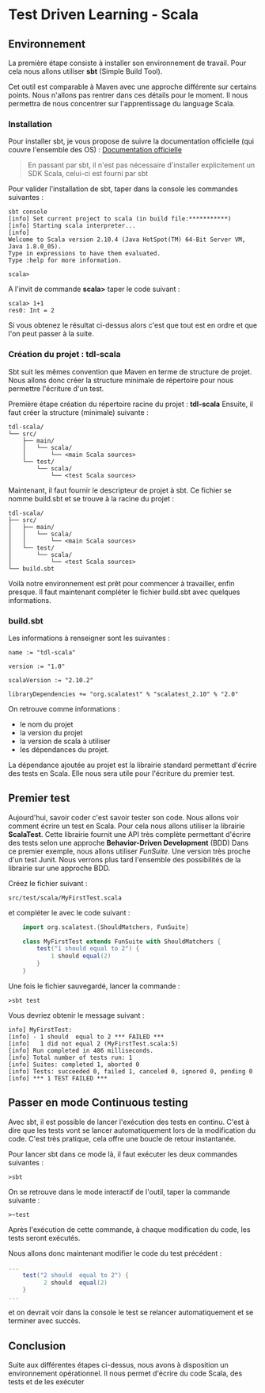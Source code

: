 # Test Driven Learning - Scala

## Environnement

La première étape consiste à installer son environnement de travail. Pour cela nous allons utiliser **sbt** (Simple Build Tool).

Cet outil est comparable à Maven avec une approche différente sur certains points. Nous n'allons pas rentrer dans ces détails pour le moment. Il nous permettra de nous concentrer sur l'apprentissage du language Scala.

### Installation

Pour installer sbt, je vous propose de suivre la documentation officielle (qui couvre l'ensemble des OS) : [Documentation officielle](http://www.scala-sbt.org/0.13/tutorial/Setup.html)

>En passant par sbt, il n'est pas nécessaire d'installer explicitement un SDK Scala, celui-ci est fourni par sbt

Pour valider l'installation de sbt, taper dans la console les commandes suivantes : 

	sbt console
	[info] Set current project to scala (in build file:***********)
	[info] Starting scala interpreter...
	[info]
	Welcome to Scala version 2.10.4 (Java HotSpot(TM) 64-Bit Server VM, Java 1.8.0_05).
	Type in expressions to have them evaluated.
	Type :help for more information.

	scala>

A l'invit de commande **scala>** taper le code suivant : 

	scala> 1+1
	res0: Int = 2

Si vous obtenez le résultat ci-dessus alors c'est que tout est en ordre et que l'on peut passer à la suite.

### Création du projet : tdl-scala

Sbt suit les mêmes convention que Maven en terme de structure de projet. Nous allons donc créer la structure minimale de répertoire pour nous permettre l'écriture d'un test.

Première étape création du répertoire racine du projet : **tdl-scala**
Ensuite, il faut créer la structure (minimale) suivante :

```
tdl-scala/
└── src/
    ├── main/
    │   └── scala/
    │       └── <main Scala sources>
    └── test/
        └── scala/
            └── <test Scala sources>
```
Maintenant, il faut fournir le descripteur de projet à sbt. Ce fichier se nomme build.sbt et se trouve à la racine du projet : 

```
tdl-scala/
├── src/
│   ├── main/
│   │   └── scala/
│   │       └── <main Scala sources>
│   └── test/
│       └── scala/
│           └── <test Scala sources>
└── build.sbt
```		
	

Voilà notre environnement est prêt pour commencer à travailler, enfin presque. Il faut maintenant compléter le fichier build.sbt avec quelques informations.

### build.sbt

Les informations à renseigner sont les suivantes : 

	name := "tdl-scala"

	version := "1.0"

	scalaVersion := "2.10.2"

	libraryDependencies += "org.scalatest" % "scalatest_2.10" % "2.0"
	
On retrouve comme informations : 

 - le nom du projet
 - la version du projet
 - la version de scala à utiliser
 - les dépendances du projet.
 
La dépendance ajoutée au projet est la librairie standard permettant d'écrire des tests en Scala. Elle nous sera utile pour l'écriture du premier test.

## Premier test

Aujourd'hui, savoir coder c'est savoir tester son code.  Nous allons voir comment écrire un test en Scala. Pour cela nous allons utiliser la librairie **ScalaTest**. Cette librairie fournit une API très complète permettant d'écrire des tests selon une approche **Behavior-Driven Development** (BDD)
Dans ce premier exemple, nous allons utiliser *FunSuite*. Une version très proche d'un test Junit. Nous verrons plus tard l'ensemble des possibilités de la librairie sur une approche BDD.

Créez le fichier suivant : 
	
	src/test/scala/MyFirstTest.scala	

et compléter le avec le code suivant :


```scala
	import org.scalatest.{ShouldMatchers, FunSuite}

	class MyFirstTest extends FunSuite with ShouldMatchers {
		test("1 should equal to 2") {
			1 should equal(2)
		}
	}
```

Une fois le fichier sauvegardé, lancer la commande : 

	>sbt test

Vous devriez obtenir le message suivant : 

```
info] MyFirstTest:
[info] - 1 should  equal to 2 *** FAILED ***
[info]   1 did not equal 2 (MyFirstTest.scala:5)
[info] Run completed in 486 milliseconds.
[info] Total number of tests run: 1
[info] Suites: completed 1, aborted 0
[info] Tests: succeeded 0, failed 1, canceled 0, ignored 0, pending 0
[info] *** 1 TEST FAILED ***	
```


## Passer en mode Continuous testing

Avec sbt, il est possible de lancer l'exécution des tests en continu. C'est à dire que les tests vont se lancer automatiquement lors de la modification du code. C'est très pratique, cela offre une boucle de retour instantanée.

Pour lancer sbt dans ce mode là, il faut exécuter les deux commandes suivantes : 

	>sbt


On se retrouve dans le mode interactif de l'outil, taper la commande suivante : 


	>~test
	
Après l'exécution de cette commande, à chaque modification du code, les tests seront exécutés.

Nous allons donc maintenant modifier le code du test précédent : 

```scala
...
	test("2 should  equal to 2") {
          2 should  equal(2)
    }
...
```

et on devrait voir dans la console le test se relancer automatiquement et se terminer avec succès.

## Conclusion

Suite aux différentes étapes ci-dessus, nous avons à disposition un environnement opérationnel. Il nous permet d'écrire du code Scala, des tests et de les exécuter







	

	



